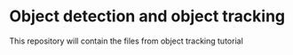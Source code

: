 # Object detection and object tracking
This repository will contain the files from object tracking tutorial



